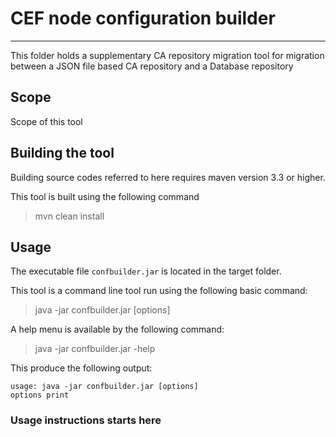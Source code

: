 # CEF node configuration builder

----

This folder holds a supplementary CA repository migration tool for migration between a JSON file based CA repository and a Database repository

## Scope
Scope of this tool

## Building the tool

Building source codes referred to here requires maven version 3.3 or higher.

This tool is built using the following command

> mvn clean install

## Usage

The executable file `confbuilder.jar` is located in the target folder.

This tool is a command line tool run using the following basic command:

> java -jar confbuilder.jar [options]

A help menu is available by the following command:

> java -jar confbuilder.jar -help

This produce the following output:

```
usage: java -jar confbuilder.jar [options]
options print
```

### Usage instructions starts here



